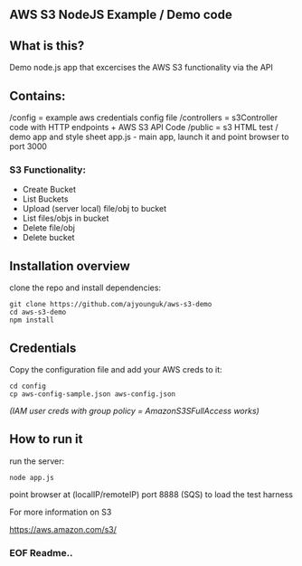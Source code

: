 ## AWS S3 NodeJS Example / Demo code

## What is this?
Demo node.js app that excercises the AWS S3 functionality via the API

## Contains:
/config = example aws credentials config file
/controllers = s3Controller code with HTTP endpoints + AWS S3 API Code
/public = s3 HTML test / demo app and style sheet
app.js - main app, launch it and point browser to port 3000


### S3 Functionality:
- Create Bucket
- List Buckets
- Upload (server local) file/obj to bucket
- List files/objs in bucket
- Delete file/obj
- Delete bucket


## Installation overview
clone the repo and install dependencies:

```
git clone https://github.com/ajyounguk/aws-s3-demo
cd aws-s3-demo
npm install
```


## Credentials
Copy the configuration file and add your AWS creds to it:
```
cd config
cp aws-config-sample.json aws-config.json
```
*(IAM user creds with group policy = AmazonS3SFullAccess works)*


## How to run it
run the server:

```
node app.js
```

point browser at (localIP/remoteIP) port 8888 (SQS) to load the test harness

For more information on S3

https://aws.amazon.com/s3/



### EOF Readme..
